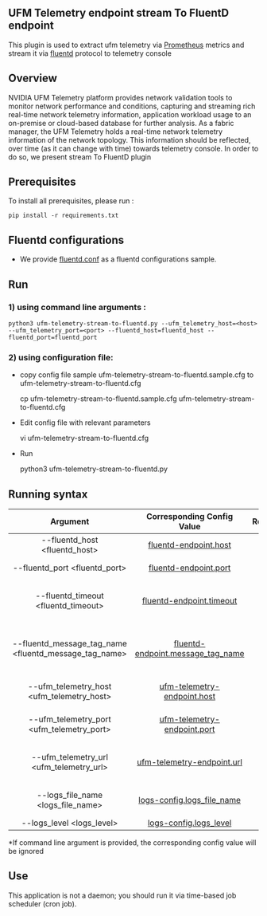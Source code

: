 UFM Telemetry endpoint stream To FluentD endpoint
--------------------------------------------------------


This plugin is used to extract ufm telemetry via [Prometheus](https://prometheus.io/) metrics and stream it via [fluentd](https://www.fluentd.org/) protocol to telemetry console

Overview
--------------------------------------------------------

NVIDIA UFM Telemetry platform provides network validation tools to monitor network performance and conditions, capturing and streaming rich real-time network telemetry information, application workload usage to an on-premise or cloud-based database for further analysis.
As a fabric manager, the UFM Telemetry holds a real-time network telemetry information of the network topology. This information should be reflected, over time (as it can change with time) towards telemetry console. In order to do so, we present stream To FluentD plugin



Prerequisites
--------------------------------------------------------

To install all prerequisites, please run :

    pip install -r requirements.txt

Fluentd configurations
--------------------------------------------------------

- We provide [fluentd.conf](conf/fluentd.conf) as a fluentd configurations sample.

Run
--------------------------------------------------------
### 1) using command line arguments :


    python3 ufm-telemetry-stream-to-fluentd.py --ufm_telemetry_host=<host> --ufm_telemetry_port=<port> --fluentd_host=fluentd_host --fluentd_port=fluentd_port  


### 2) using configuration file:

  - copy config file sample ufm-telemetry-stream-to-fluentd.sample.cfg to ufm-telemetry-stream-to-fluentd.cfg


    cp ufm-telemetry-stream-to-fluentd.sample.cfg ufm-telemetry-stream-to-fluentd.cfg

  - Edit config file with relevant parameters


    vi ufm-telemetry-stream-to-fluentd.cfg

  - Run


    python3 ufm-telemetry-stream-to-fluentd.py

 Running syntax
--------------------------------------------------------

| Argument | Corresponding Config Value | Required | Description |
| :---: | :---: |:---: |:---: |
| --fluentd_host <fluentd_host> | [fluentd-endpoint.host](conf/ufm-telemetry-stream-to-fluentd.cfg#L7) | True |  Hostname or IP for FluentD endpoint
| --fluentd_port <fluentd_port> | [fluentd-endpoint.port](conf/ufm-telemetry-stream-to-fluentd.cfg#L8) | True | Port for FluentD endpoint
| --fluentd_timeout <fluentd_timeout> | [fluentd-endpoint.timeout](conf/ufm-telemetry-stream-to-fluentd.cfg#L9) | True | Timeout for FluentD endpoint streaming [Default is 120 seconds]
| --fluentd_message_tag_name <fluentd_message_tag_name> | [fluentd-endpoint.message_tag_name](conf/ufm-telemetry-stream-to-fluentd.cfg#L10) | False | Message Tag Name for FluentD endpoint message [Default is the ufm_telemetry_host]
| --ufm_telemetry_host <ufm_telemetry_host> | [ufm-telemetry-endpoint.host](conf/ufm-telemetry-stream-to-fluentd.cfg#L2) | True | Hostname or IP for The UFM Telemetry Endpoint
| --ufm_telemetry_port <ufm_telemetry_port> | [ufm-telemetry-endpoint.port](conf/ufm-telemetry-stream-to-fluentd.cfg#L3) | True | Port for The UFM Telemetry Endpoint [Default is 9001]
| --ufm_telemetry_url <ufm_telemetry_url> | [ufm-telemetry-endpoint.url](conf/ufm-telemetry-stream-to-fluentd.cfg#L4) | True | URL for The UFM Telemetry Endpoint [Default is 'enterprise']
| --logs_file_name <logs_file_name> | [logs-config.logs_file_name](../conf/ufm-sdk.sample.cfg#L11) | False | Log file name [Default = 'console.log']
| --logs_level <logs_level> | [logs-config.logs_level](../conf/ufm-sdk.sample.cfg#L14) | False | Default is 'info'

*If command line argument is provided, the corresponding config value will be ignored

Use
--------------------------------------------------------
This application is not a daemon; you should run it via time-based job scheduler (cron job).
